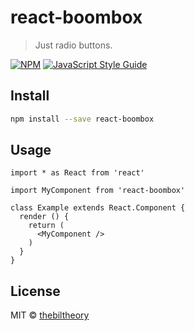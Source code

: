 # react-boombox

> Just radio buttons.

[![NPM](https://img.shields.io/npm/v/react-boombox.svg)](https://www.npmjs.com/package/react-boombox) [![JavaScript Style Guide](https://img.shields.io/badge/code_style-standard-brightgreen.svg)](https://standardjs.com)

## Install

```bash
npm install --save react-boombox
```

## Usage

```tsx
import * as React from 'react'

import MyComponent from 'react-boombox'

class Example extends React.Component {
  render () {
    return (
      <MyComponent />
    )
  }
}
```

## License

MIT © [thebiltheory](https://github.com/thebiltheory)
